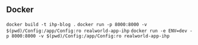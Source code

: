 ## Docker

`docker build -t ihp-blog .`
`docker run -p 8000:8000 -v $(pwd)/Config:/app/Config:ro realworld-app-ihp`
`docker run -e ENV=dev -p 8000:8000 -v $(pwd)/Config:/app/Config:ro realworld-app-ihp`
